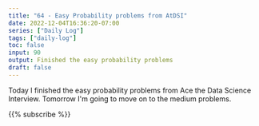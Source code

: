 ```yaml
---
title: "64 - Easy Probability problems from AtDSI"
date: 2022-12-04T16:36:20-07:00
series: ["Daily Log"]
tags: ["daily-log"]
toc: false
input: 90
output: Finished the easy probability problems
draft: false
---
```

Today I finished the easy probability problems from Ace the Data Science Interview. Tomorrow I'm going to move on to the medium problems.

{{% subscribe %}}
